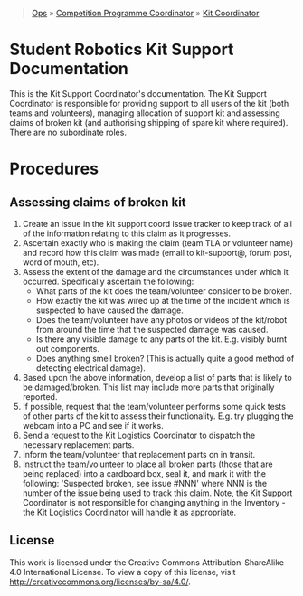> [Ops](https://bitbucket.org/srobo/ops-manual/wiki/Home) » [Competition Programme Coordinator](https://bitbucket.org/rspanton/sr-comp-programme/wiki/Home) » [Kit Coordinator](https://bitbucket.org/richardbarlow/sr-kit-coord/wiki/Home)

# Student Robotics Kit Support Documentation

This is the Kit Support Coordinator's documentation. The Kit Support Coordinator is responsible for providing support to all users of the kit (both teams and volunteers), managing allocation of support kit and assessing claims of broken kit (and authorising shipping of spare kit where required). There are no subordinate roles.

# Procedures

## Assessing claims of broken kit

1. Create an issue in the kit support coord issue tracker to keep track of all of the information relating to this claim as it progresses.
1. Ascertain exactly who is making the claim (team TLA or volunteer name) and record how this claim was made (email to kit-support@, forum post, word of mouth, etc).
1. Assess the extent of the damage and the circumstances under which it occurred. Specifically ascertain the following:
    * What parts of the kit does the team/volunteer consider to be broken.
    * How exactly the kit was wired up at the time of the incident which is suspected to have caused the damage.
    * Does the team/volunteer have any photos or videos of the kit/robot from around the time that the suspected damage was caused.
    * Is there any visible damage to any parts of the kit. E.g. visibly burnt out components.
    * Does anything smell broken? (This is actually quite a good method of detecting electrical damage).
1. Based upon the above information, develop a list of parts that is likely to be damaged/broken. This list may include more parts that originally reported.
1. If possible, request that the team/volunteer performs some quick tests of other parts of the kit to assess their functionality. E.g. try plugging the webcam into a PC and see if it works.
1. Send a request to the Kit Logistics Coordinator to dispatch the necessary replacement parts.
1. Inform the team/volunteer that replacement parts on in transit.
1. Instruct the team/volunteer to place all broken parts (those that are being replaced) into a cardboard box, seal it, and mark it with the following: 'Suspected broken, see issue #NNN' where NNN is the number of the issue being used to track this claim. Note, the Kit Support Coordinator is not responsible for changing anything in the Inventory - the Kit Logistics Coordinator will handle it as appropriate.

## License
This work is licensed under the Creative Commons Attribution-ShareAlike 4.0 International License. To view a copy of this license, visit http://creativecommons.org/licenses/by-sa/4.0/.